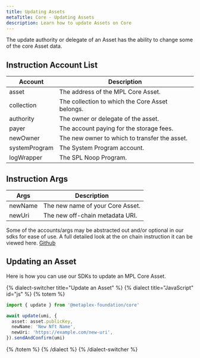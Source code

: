 ```yaml
---
title: Updating Assets
metaTitle: Core - Updating Assets
description: Learn how to update Assets on Core
---
```


The update authority or delegate of an Asset has the ability to change some of the core Asset data.

## Instruction Account List

| Account       | Description                                     |
| ------------- | ----------------------------------------------- |
| asset         | The address of the MPL Core Asset.              |
| collection    | The collection to which the Core Asset belongs. |
| authority     | The owner or delegate of the asset.             |
| payer         | The account paying for the storage fees.        |
| newOwner      | The new owner to which to transfer the asset.   |
| systemProgram | The System Program account.                     |
| logWrapper    | The SPL Noop Program.                           |

## Instruction Args

| Args    | Description                      |
| ------- | -------------------------------- |
| newName | The new name of your Core Asset. |
| newUri  | The new off-chain metadata URI.  |

Some of the accounts/args may be abstracted out and/or optional in our sdks for ease of use.
A full detailed look at the on chain instruction it can be viewed here. [Github](https://github.com)

## Updating an Asset

Here is how you can use our SDKs to update an MPL Core Asset.

{% dialect-switcher title="Update an Asset" %}
{% dialect title="JavaScript" id="js" %}
{% totem %}

```ts
import { update } from '@metaplex-foundation/core'

await update(umi, {
  asset: asset.publicKey,
  newName: 'New Nft Name',
  newUri: 'https://example.com/new-uri',
}).sendAndConfirm(umi)
```

{% /totem %}
{% /dialect %}
{% /dialect-switcher %}
